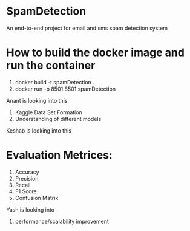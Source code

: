 # SpamDetection
An end-to-end project for email and sms spam detection system

# How to build the docker image and run the container
1. docker build -t spamDetection .
2. docker run -p 8501:8501 spamDetection

Anant is looking into this
1. Kaggle Data Set Formation
2. Understanding of different models

Keshab is looking into this
# Evaluation Metrices:
1. Accuracy
2. Precision
3. Recall
4. F1 Score
5. Confusion Matrix

Yash is looking into
1. performance/scalability improvement